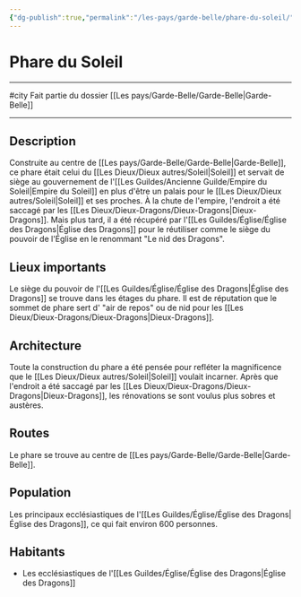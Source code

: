 ```yaml
---
{"dg-publish":true,"permalink":"/les-pays/garde-belle/phare-du-soleil/"}
---
```


# Phare du Soleil
---
#city 
Fait partie du dossier [[Les pays/Garde-Belle/Garde-Belle\|Garde-Belle]]

-------
## Description
Construite au centre de [[Les pays/Garde-Belle/Garde-Belle\|Garde-Belle]], ce phare était celui du [[Les Dieux/Dieux autres/Soleil\|Soleil]] et servait de siège au gouvernement de l'[[Les Guildes/Ancienne Guilde/Empire du Soleil\|Empire du Soleil]] en plus d'être un palais pour le [[Les Dieux/Dieux autres/Soleil\|Soleil]] et ses proches.
À la chute de l'empire, l'endroit a été saccagé par les [[Les Dieux/Dieux-Dragons/Dieux-Dragons\|Dieux-Dragons]]. Mais plus tard, il a été récupéré par l'[[Les Guildes/Église/Église des Dragons\|Église des Dragons]] pour le réutiliser comme le siège du pouvoir de l'Église en le renommant "Le nid des Dragons".
## Lieux importants
Le siège du pouvoir de l'[[Les Guildes/Église/Église des Dragons\|Église des Dragons]] se trouve dans les étages du phare.
Il est de réputation que le sommet de phare sert d' "air de repos" ou de nid pour les [[Les Dieux/Dieux-Dragons/Dieux-Dragons\|Dieux-Dragons]].
## Architecture
Toute la construction du phare a été pensée pour refléter la magnificence que le [[Les Dieux/Dieux autres/Soleil\|Soleil]] voulait incarner. Après que l'endroit a été saccagé par les [[Les Dieux/Dieux-Dragons/Dieux-Dragons\|Dieux-Dragons]], les rénovations se sont voulus plus sobres et austères.
## Routes
Le phare se trouve au centre de [[Les pays/Garde-Belle/Garde-Belle\|Garde-Belle]].
## Population
Les principaux ecclésiastiques de l'[[Les Guildes/Église/Église des Dragons\|Église des Dragons]], ce qui fait environ 600 personnes.
## Habitants
- Les ecclésiastiques de l'[[Les Guildes/Église/Église des Dragons\|Église des Dragons]]